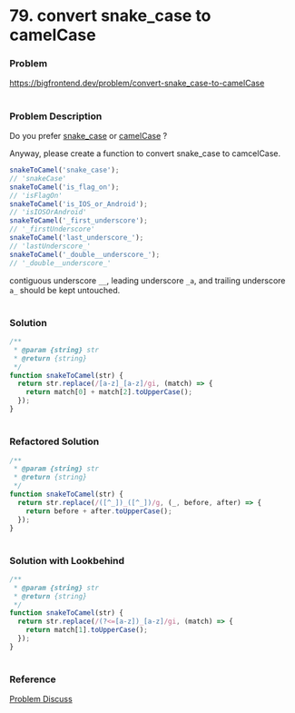 # 79. convert snake_case to camelCase

### Problem

https://bigfrontend.dev/problem/convert-snake_case-to-camelCase

#

### Problem Description

Do you prefer [snake_case](https://en.wikipedia.org/wiki/Snake_case) or [camelCase](https://en.wikipedia.org/wiki/Camel_case) ?

Anyway, please create a function to convert snake_case to camcelCase.

```js
snakeToCamel('snake_case');
// 'snakeCase'
snakeToCamel('is_flag_on');
// 'isFlagOn'
snakeToCamel('is_IOS_or_Android');
// 'isIOSOrAndroid'
snakeToCamel('_first_underscore');
// '_firstUnderscore'
snakeToCamel('last_underscore_');
// 'lastUnderscore_'
snakeToCamel('_double__underscore_');
// '_double__underscore_'
```

contiguous underscore `__`, leading underscore `_a`, and trailing underscore `a_` should be kept untouched.

#

### Solution

```js
/**
 * @param {string} str
 * @return {string}
 */
function snakeToCamel(str) {
  return str.replace(/[a-z]_[a-z]/gi, (match) => {
    return match[0] + match[2].toUpperCase();
  });
}
```

#

### Refactored Solution

```js
/**
 * @param {string} str
 * @return {string}
 */
function snakeToCamel(str) {
  return str.replace(/([^_])_([^_])/g, (_, before, after) => {
    return before + after.toUpperCase();
  });
}
```

#

### Solution with Lookbehind

```js
/**
 * @param {string} str
 * @return {string}
 */
function snakeToCamel(str) {
  return str.replace(/(?<=[a-z])_[a-z]/gi, (match) => {
    return match[1].toUpperCase();
  });
}
```

#

### Reference

[Problem Discuss](https://bigfrontend.dev/problem/convert-snake_case-to-camelCase/discuss)

